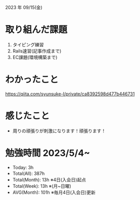 
2023 年 09/15(金)

# 取り組んだ課題

1. タイピング練習
2. Rails速習(記事作成まで)
3. EC課題(環境構築まで)

# わかったこと

https://qiita.com/syunsuke-I/private/ca8392598d477b446731

# 感じたこと

* 周りの頑張りが刺激になります！頑張ります！

# 勉強時間 2023/5/4~

* Today: 3h
* Total(All): 387h　
* Total(Month): 13h ※4日(入会日)起点
* Total(Week): 13h ※(月~日曜)
* AVG(Month): 101h ※毎月4日(入会日)更新
